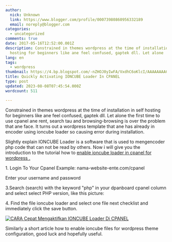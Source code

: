 ```yaml
---
author:
  nick: Unknown
  link: https://www.blogger.com/profile/00073980860956332189
  email: noreply@blogger.com
categories:
  - uncategorized
comments: true
date: 2017-05-16T12:52:00.001Z
description: Constrained in themes wordpress at the time of installation in self
  hosting for beginners like ane feel confused, gaptek dll. Let alone
lang: en
tags:
  - wordpress
thumbnail: https://4.bp.blogspot.com/-nZHOJ0yIwFA/VxdhC6oKlcI/AAAAAAAAChg/eNqEsF4QEbcPbkDo3sPQPyaQkWAnlFBAwCLcB/s320/ioncube_loader.png
title: Quickly Activating IONCUBE Loader In CPANEL
type: post
updated: 2023-08-08T07:45:54.000Z
wordcount: 511

---
```


Constrained in themes wordpress at the time of installation in self hosting for beginners like ane feel confused, gaptek dll. Let alone the first time to use cpanel ane rent, search tau and browsing-browsing is over the problem that ane face. It turns out a wordpress template that ane has already in encoder using ioncube loader so causing error during installation.

  

Slightly explain IONCUBE Loader is a software that is used to mengencoder php code that can not be read by others. Now i will give you the introduction to the tutorial how to [enable ioncube loader in cpanel for wordpress .](http://webmanajemen.com/search/how+to#)

  

1\. Login To Your Cpanel Example: nama-website-ente.com/cpanel

Enter your username and password

3.Search (search) with the keyword "php" in your dpanboard cpanel column and select select PHP version, like this picture:  
  

[](https://3.bp.blogspot.com/-auBdrjYQo5Q/Vxdfy9uz03I/AAAAAAAAChU/L1Sd6Bv2GZEvP47KUvL7GUPx3Eo0H61YwCLcB/s1600/php_select_version.png)

  
4\. Find the file ioncube loader and select one file next checklist and immediately click the save button.  
  

[![CARA Cepat Mengaktifkan IONCUBE Loader Di CPANEL](https://4.bp.blogspot.com/-nZHOJ0yIwFA/VxdhC6oKlcI/AAAAAAAAChg/eNqEsF4QEbcPbkDo3sPQPyaQkWAnlFBAwCLcB/s320/ioncube_loader.png "Quickly Activating IONCUBE Loader In CPANEL")](https://4.bp.blogspot.com/-nZHOJ0yIwFA/VxdhC6oKlcI/AAAAAAAAChg/eNqEsF4QEbcPbkDo3sPQPyaQkWAnlFBAwCLcB/s1600/ioncube_loader.png)

  
  
Similarly a short article how to enable ioncube files for wordpress theme configuration, good luck and hopefully useful.